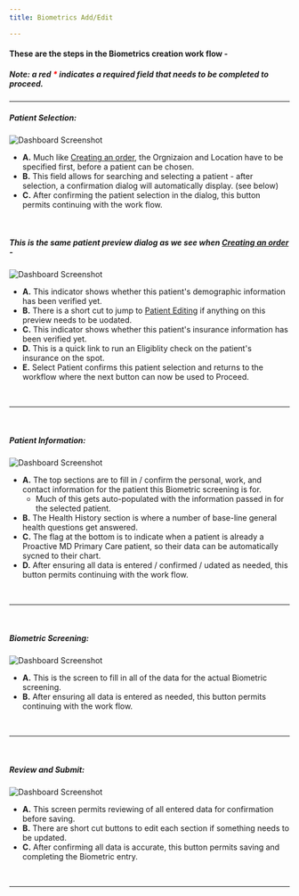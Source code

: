 ```yaml
---
title: Biometrics Add/Edit

---
```


#### These are the steps in the Biometrics creation work flow - 
##### Note: a red <b style="color: red;">*</b> indicates a required field that needs to be completed to proceed.
<hr />

##### Patient Selection:

![Dashboard Screenshot](/screenPrints/Bio1.png)

- **A.** Much like [Creating an order](/orders/add_edit/), the Orgnizaion and Location have to be specified first, before a patient can be chosen.
- **B.** This field allows for searching and selecting a patient - after selection, a confirmation dialog will automatically display. (see below)
- **C.** After confirming the patient selection in the dialog, this button permits continuing with the work flow.

<br />

##### This is the same patient preview dialog as we see when [Creating an order](/orders/add_edit/) -
![Dashboard Screenshot](/screenPrints/Bio2.png)

- **A.** This indicator shows whether this patient's demographic information has been verified yet.
- **B.** There is a short cut to jump to [Patient Editing](/patients/add_edit/) if anything on this preview needs to be uodated.
- **C.** This indicator shows whether this patient's insurance information has been verified yet.
- **D.** This is a quick link to run an Eligiblity check on the patient's insurance on the spot.
- **E.** Select Patient confirms this patient selection and returns to the workflow where the next button can now be used to Proceed.

<br />
<hr />
<br />

##### Patient Information:

![Dashboard Screenshot](/screenPrints/Bio3.png)

- **A.** The top sections are to fill in / confirm the personal, work, and contact information for the patient this Biometric screening is for.  
    - Much of this gets auto-populated with the information passed in for the selected patient.
- **B.** The Health History section is where a number of base-line general health questions get answered.
- **C.** The flag at the bottom is to indicate when a patient is already a Proactive MD Primary Care patient, so their data can be automatically sycned to their chart.
- **D.** After ensuring all data is entered / confirmed / udated as needed, this button permits continuing with the work flow.

<br />
<hr />
<br />

##### Biometric Screening:

![Dashboard Screenshot](/screenPrints/Bio4.png)

- **A.** This is the screen to fill in all of the data for the actual Biometric screening.
- **B.** After ensuring all data is entered as needed, this button permits continuing with the work flow.

<br />
<hr />
<br />

##### Review and Submit:

![Dashboard Screenshot](/screenPrints/Bio5.png)

- **A.** This screen permits reviewing of all entered data for confirmation before saving.
- **B.** There are short cut buttons to edit each section if something needs to be updated.
- **C.** After confirming all data is accurate, this button permits saving and completing the Biometric entry.

<br />
<hr />
<br />
